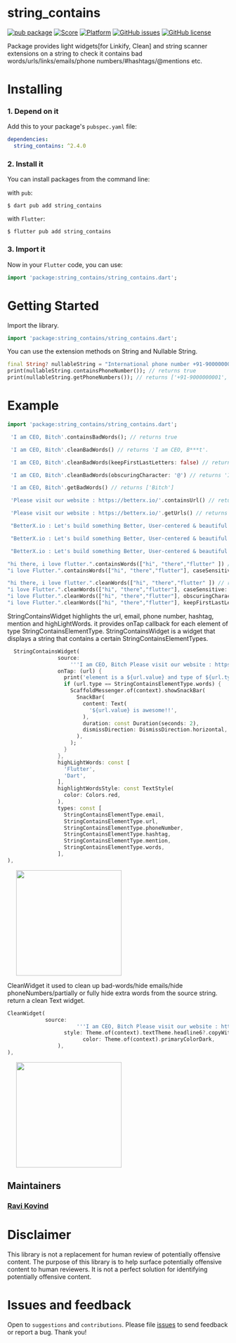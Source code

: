 # string_contains

[![pub package](https://img.shields.io/pub/v/string_contains?style=flat)](https://pub.dev/packages/string_contains)
[![Score](https://img.shields.io/pub/points/string_contains?label=Score&logo=dart)](https://pub.dartlang.org/packages/string_contains/score)
[![Platform](https://img.shields.io/badge/Platform-Android%20|%20iOS%20|%20Web%20|%20macOS%20|%20Windows%20|%20Linux%20-blue.svg?logo=flutter)](https://pub.dartlang.org/packages/string_contains)
[![GitHub issues](https://img.shields.io/github/issues/betterxio/string_contains?style=flat)](https://pub.dev/packages/string_contains)
[![GitHub license](https://img.shields.io/github/license/betterxio/string_contains?style=flat)](https://pub.dev/packages/string_contains)

Package provides light widgets[for Linkify, Clean] and string scanner extensions on a string to check it contains bad words/urls/links/emails/phone numbers/#hashtags/@mentions etc.

# Installing

### 1. Depend on it

Add this to your package's `pubspec.yaml` file:

```yaml
dependencies:
  string_contains: ^2.4.0
```

### 2. Install it

You can install packages from the command line:

with `pub`:

```
$ dart pub add string_contains
```

with `Flutter`:

```
$ flutter pub add string_contains
```

### 3. Import it

Now in your `Flutter` code, you can use:

```dart
import 'package:string_contains/string_contains.dart';
```

# Getting Started

Import the library.

```dart
import 'package:string_contains/string_contains.dart';
```

You can use the extension methods on String and Nullable String.

```dart
final String? nullableString = "International phone number +91-9000000001. others 123-456-7890 and (123)-456-7890.";
print(nullableString.containsPhoneNumber()); // returns true
print(nullableString.getPhoneNumbers()); // returns ['+91-9000000001', '123-456-7890', '(123)-456-7890']
```

# Example

```dart
import 'package:string_contains/string_contains.dart';
```

```dart
 'I am CEO, Bitch'.containsBadWords(); // returns true

 'I am CEO, Bitch'.cleanBadWords() // returns 'I am CEO, B***t'.

 'I am CEO, Bitch'.cleanBadWords(keepFirstLastLetters: false) // returns 'I am CEO, *****'.

 'I am CEO, Bitch'.cleanBadWords(obscuringCharacter: '@') // returns 'I am CEO, B@@@h'.

 'I am CEO, Bitch'.getBadWords() // returns ['Bitch']

 'Please visit our website : https://betterx.io/'.containsUrl() // returns true

 'Please visit our website : https://betterx.io/'.getUrls() // returns ['https://betterx.io/']

 "BetterX.io : Let's build something Better, User-centered & beautiful together\n for more info contact us at : info@betterx.io".containsEmail() // returns true

 "BetterX.io : Let's build something Better, User-centered & beautiful together\n for more info contact us at : info@betterx.io".getEmails() // returns ['betterx.io']

 "BetterX.io : Let's build something Better, User-centered & beautiful together\n for more info contact us at : info@betterx.io".hideEmails() // returns "BetterX.io : Let's build something Better, User-centered & beautiful together\n for more info contact us at : in**@betterx.io

```

```dart
"hi there, i love flutter.".containsWords(["hi", "there","flutter" ]) // returns true
"i love Flutter.".containsWords(["hi", "there","flutter"], caseSensitive: true) // returns false
```

```dart
"hi there, i love flutter.".cleanWords(["hi", "there","flutter" ]) // returns "**, t***e, i love F*****r."
"i love Flutter.".cleanWords(["hi", "there","flutter"], caseSensitive: true) // returns "i love Flutter."
"i love Flutter.".cleanWords(["hi", "there","flutter"], obscuringCharacter: '#') // returns "i love F#####r."
"i love Flutter.".cleanWords(["hi", "there","flutter"], keepFirstLastLetters: false) // returns "i love *******."
```

StringContainsWidget highlights the url, email, phone number, hashtag, mention and highLightWords. it provides onTap callback for each element of type StringContainsElementType.
StringContainsWidget is a widget that displays a string that contains a certain StringContainsElementTypes.

```dart
  StringContainsWidget(
                source:
                    '''I am CEO, Bitch Please visit our website : https://betterx.io/. Please visit our website : https://betterx.io/ and you can search for any thing on google : google.com, I love Dart : https://dart.dev/, you can practice on : https://dartpad.dev/. Flutter uses Dart, you can create your own app with Flutter : https://flutter.dev/, this is a good example of Flutter : https://flutter.dev/docs/get-started/. BetterX.io : Let's build something Better, User-centered & beautiful together for more info contact us at : info@betterx.io. My Personal Email : ravikumar2710999@gmail.com. A fake email : gedoye9446@roxoas.com. My Phone Number : +91-9000000001. I love Dart and Flutter I love #dart and #flutter. @flutter is #awesome''',
                onTap: (url) {
                  print('element is a ${url.value} and type of ${url.type}');
                  if (url.type == StringContainsElementType.words) {
                    ScaffoldMessenger.of(context).showSnackBar(
                      SnackBar(
                        content: Text(
                          '${url.value} is awesome!!',
                        ),
                        duration: const Duration(seconds: 2),
                        dismissDirection: DismissDirection.horizontal,
                      ),
                    );
                  }
                },
                highLightWords: const [
                  'Flutter',
                  'Dart',
                ],
                highlightWordsStyle: const TextStyle(
                  color: Colors.red,
                ),
                types: const [
                  StringContainsElementType.email,
                  StringContainsElementType.url,
                  StringContainsElementType.phoneNumber,
                  StringContainsElementType.hashtag,
                  StringContainsElementType.mention,
                  StringContainsElementType.words,
                ],
),
```

<p>
    <img src="https://raw.githubusercontent.com/betterxio/string_contains/main/assets/string-contains-widget.png" width="240px" height="auto" hspace="20"/>
<p>

CleanWidget
it used to clean up bad-words/hide emails/hide phoneNumbers/partially or fully hide extra words from the source string. return a clean Text widget.

```dart
CleanWidget(
            source:
                      '''I am CEO, Bitch Please visit our website : https://betterx.io/. Please visit our website : https://betterx.io/ and you can search for any thing on google : google.com, I love Dart : https://dart.dev/, you can practice on : https://dartpad.dev/. Flutter uses Dart, you can create your own app with Flutter : https://flutter.dev/, this is a good example of Flutter : https://flutter.dev/docs/get-started/. BetterX.io : Let's build something Better, User-centered & beautiful together for more info contact us at : info@betterx.io. My Personal Email : ravikumar2710999@gmail.com. A fake email : gedoye9446@roxoas.com. My Phone Number : +91-9000000001 I love Dart and Flutter I love #dart and #flutter. @flutter is #awesome''',
                  style: Theme.of(context).textTheme.headline6?.copyWith(
                        color: Theme.of(context).primaryColorDark,
                ),
),
```

</p>
    <img src="https://raw.githubusercontent.com/betterxio/string_contains/main/assets/clean-widget.png" width="240px" height="auto" hspace="20"/>
</p>

## Maintainers

### [Ravi Kovind](https://ravikovind.github.io/)

# Disclaimer

This library is not a replacement for human review of potentially offensive content. The purpose of this library is to help surface potentially offensive content to human reviewers. It is not a perfect solution for identifying potentially offensive content.

# Issues and feedback

Open to `suggestions` and `contributions`.
Please file [issues](https://github.com/betterxio/string_contains/issues) to send feedback or report a bug.
Thank you!
